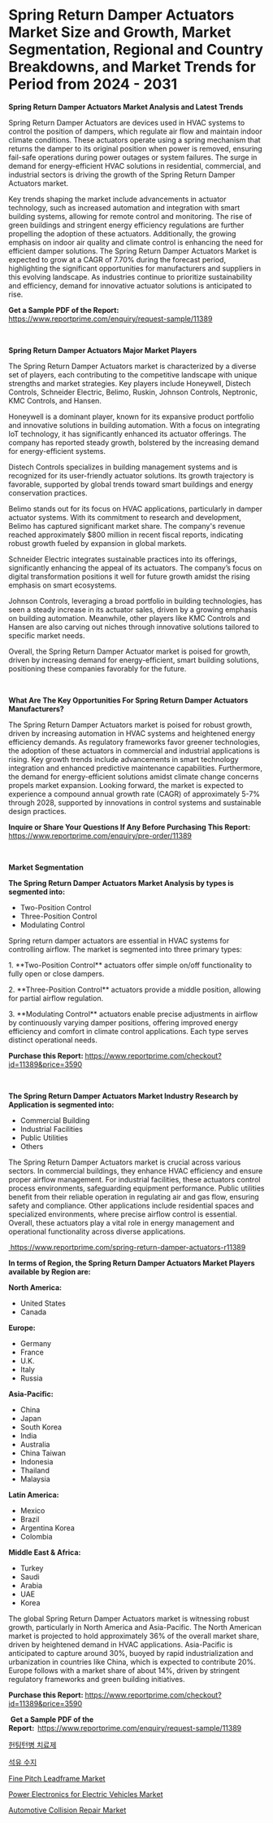 <p><h1>Spring Return Damper Actuators Market Size and Growth, Market Segmentation, Regional and Country Breakdowns, and Market Trends for Period from 2024 -  2031</h1></p><p><strong>Spring Return Damper Actuators Market Analysis and Latest Trends</strong></p>
<p><p>Spring Return Damper Actuators are devices used in HVAC systems to control the position of dampers, which regulate air flow and maintain indoor climate conditions. These actuators operate using a spring mechanism that returns the damper to its original position when power is removed, ensuring fail-safe operations during power outages or system failures. The surge in demand for energy-efficient HVAC solutions in residential, commercial, and industrial sectors is driving the growth of the Spring Return Damper Actuators market. </p><p>Key trends shaping the market include advancements in actuator technology, such as increased automation and integration with smart building systems, allowing for remote control and monitoring. The rise of green buildings and stringent energy efficiency regulations are further propelling the adoption of these actuators. Additionally, the growing emphasis on indoor air quality and climate control is enhancing the need for efficient damper solutions. The Spring Return Damper Actuators Market is expected to grow at a CAGR of 7.70% during the forecast period, highlighting the significant opportunities for manufacturers and suppliers in this evolving landscape. As industries continue to prioritize sustainability and efficiency, demand for innovative actuator solutions is anticipated to rise.</p></p>
<p><strong>Get a Sample PDF of the Report:&nbsp;</strong> <a href="https://www.reportprime.com/enquiry/request-sample/11389">https://www.reportprime.com/enquiry/request-sample/11389</a></p>
<p>&nbsp;</p>
<p><strong>Spring Return Damper Actuators Major Market Players</strong></p>
<p><p>The Spring Return Damper Actuators market is characterized by a diverse set of players, each contributing to the competitive landscape with unique strengths and market strategies. Key players include Honeywell, Distech Controls, Schneider Electric, Belimo, Ruskin, Johnson Controls, Neptronic, KMC Controls, and Hansen.</p><p>Honeywell is a dominant player, known for its expansive product portfolio and innovative solutions in building automation. With a focus on integrating IoT technology, it has significantly enhanced its actuator offerings. The company has reported steady growth, bolstered by the increasing demand for energy-efficient systems. </p><p>Distech Controls specializes in building management systems and is recognized for its user-friendly actuator solutions. Its growth trajectory is favorable, supported by global trends toward smart buildings and energy conservation practices. </p><p>Belimo stands out for its focus on HVAC applications, particularly in damper actuator systems. With its commitment to research and development, Belimo has captured significant market share. The company's revenue reached approximately $800 million in recent fiscal reports, indicating robust growth fueled by expansion in global markets.</p><p>Schneider Electric integrates sustainable practices into its offerings, significantly enhancing the appeal of its actuators. The company’s focus on digital transformation positions it well for future growth amidst the rising emphasis on smart ecosystems.</p><p>Johnson Controls, leveraging a broad portfolio in building technologies, has seen a steady increase in its actuator sales, driven by a growing emphasis on building automation. Meanwhile, other players like KMC Controls and Hansen are also carving out niches through innovative solutions tailored to specific market needs.</p><p>Overall, the Spring Return Damper Actuator market is poised for growth, driven by increasing demand for energy-efficient, smart building solutions, positioning these companies favorably for the future.</p></p>
<p>&nbsp;</p>
<p><strong>What Are The Key Opportunities For Spring Return Damper Actuators Manufacturers?</strong></p>
<p><p>The Spring Return Damper Actuators market is poised for robust growth, driven by increasing automation in HVAC systems and heightened energy efficiency demands. As regulatory frameworks favor greener technologies, the adoption of these actuators in commercial and industrial applications is rising. Key growth trends include advancements in smart technology integration and enhanced predictive maintenance capabilities. Furthermore, the demand for energy-efficient solutions amidst climate change concerns propels market expansion. Looking forward, the market is expected to experience a compound annual growth rate (CAGR) of approximately 5-7% through 2028, supported by innovations in control systems and sustainable design practices.</p></p>
<p><strong>Inquire or Share Your Questions If Any Before Purchasing This Report:</strong> <a href="https://www.reportprime.com/enquiry/pre-order/11389">https://www.reportprime.com/enquiry/pre-order/11389</a></p>
<p>&nbsp;</p>
<p><strong>Market Segmentation</strong></p>
<p><strong>The Spring Return Damper Actuators Market Analysis by types is segmented into:</strong></p>
<p><ul><li>Two-Position Control</li><li>Three-Position Control</li><li>Modulating Control</li></ul></p>
<p><p>Spring return damper actuators are essential in HVAC systems for controlling airflow. The market is segmented into three primary types: </p><p>1. **Two-Position Control** actuators offer simple on/off functionality to fully open or close dampers.</p><p>2. **Three-Position Control** actuators provide a middle position, allowing for partial airflow regulation.</p><p>3. **Modulating Control** actuators enable precise adjustments in airflow by continuously varying damper positions, offering improved energy efficiency and comfort in climate control applications. Each type serves distinct operational needs.</p></p>
<p><strong>Purchase this Report:&nbsp;</strong><a href="https://www.reportprime.com/checkout?id=11389&price=3590">https://www.reportprime.com/checkout?id=11389&price=3590</a></p>
<p>&nbsp;</p>
<p><strong>The Spring Return Damper Actuators Market Industry Research by Application is segmented into:</strong></p>
<p><ul><li>Commercial Building</li><li>Industrial Facilities</li><li>Public Utilities</li><li>Others</li></ul></p>
<p><p>The Spring Return Damper Actuators market is crucial across various sectors. In commercial buildings, they enhance HVAC efficiency and ensure proper airflow management. For industrial facilities, these actuators control process environments, safeguarding equipment performance. Public utilities benefit from their reliable operation in regulating air and gas flow, ensuring safety and compliance. Other applications include residential spaces and specialized environments, where precise airflow control is essential. Overall, these actuators play a vital role in energy management and operational functionality across diverse applications.</p></p>
<p><a href="https://www.reportprime.com/spring-return-damper-actuators-r11389">&nbsp;https://www.reportprime.com/spring-return-damper-actuators-r11389</a></p>
<p><strong>In terms of Region, the Spring Return Damper Actuators Market Players available by Region are:</strong></p>
<p>
    <p> <strong> North America: </strong>
        <ul>
            <li>United States</li>
            <li>Canada</li>
        </ul>
        </p> 
    <p> <strong> Europe: </strong>
        <ul>
            <li>Germany</li>
            <li>France</li>
            <li>U.K.</li>
            <li>Italy</li>
            <li>Russia</li>
        </ul>
        </p> 
    <p> <strong> Asia-Pacific: </strong>
        <ul>
            <li>China</li>
            <li>Japan</li>
            <li>South Korea</li>
            <li>India</li>
            <li>Australia</li>
            <li>China Taiwan</li>
            <li>Indonesia</li>
            <li>Thailand</li>
            <li>Malaysia</li>
        </ul>
        </p> 
    <p> <strong> Latin America: </strong>
        <ul>
            <li>Mexico</li>
            <li>Brazil</li>
            <li>Argentina Korea</li>
            <li>Colombia</li>
        </ul>
        </p> 
    <p> <strong> Middle East & Africa: </strong>
        <ul>
            <li>Turkey</li>
            <li>Saudi</li>
            <li>Arabia</li>
            <li>UAE</li>
            <li>Korea</li>
        </ul>
    </p>
    </p>
<p><p>The global Spring Return Damper Actuators market is witnessing robust growth, particularly in North America and Asia-Pacific. The North American market is projected to hold approximately 36% of the overall market share, driven by heightened demand in HVAC applications. Asia-Pacific is anticipated to capture around 30%, buoyed by rapid industrialization and urbanization in countries like China, which is expected to contribute 20%. Europe follows with a market share of about 14%, driven by stringent regulatory frameworks and green building initiatives.</p></p>
<p><strong>Purchase this Report: </strong><a href="https://www.reportprime.com/checkout?id=11389&price=3590">https://www.reportprime.com/checkout?id=11389&price=3590</a></p>
<p>&nbsp;<strong>Get a Sample PDF of the Report:&nbsp;&nbsp;</strong><a href="https://www.reportprime.com/enquiry/request-sample/11389">https://www.reportprime.com/enquiry/request-sample/11389</a></p>
<p><strong></strong></p>
<p><p><a href="https://medium.com/@joshuapierce88/%EC%84%B8%EA%B3%84-huntington-s-disease-therapeutics-market-%EC%9D%80-2024%EC%97%90%EC%84%9C-2031%EB%A1%9C-%EC%97%B0%ED%8F%89%EA%B7%A0-%EC%A6%9D%EA%B0%80%EC%9C%A8%EC%9D%84-%EB%B3%B4%EC%9D%BC-%EA%B2%83%EC%9C%BC%EB%A1%9C-%EC%98%88%EC%83%81%EB%90%A9%EB%8B%88%EB%8B%A4-7d2ed5d1d85e">헌팅턴병 치료제</a></p><p><a href="https://medium.com/@joshuapierce88/%EC%84%B8%EA%B3%84-petroleum-resins-market-%EC%9D%80-2024%EC%97%90%EC%84%9C-2031%EB%A1%9C-%EC%97%B0%ED%8F%89%EA%B7%A0-%EC%A6%9D%EA%B0%80%EC%9C%A8%EC%9D%84-%EB%B3%B4%EC%9D%BC-%EA%B2%83%EC%9C%BC%EB%A1%9C-%EC%98%88%EC%83%81%EB%90%A9%EB%8B%88%EB%8B%A4-85a22a95b889">석유 수지</a></p><p><a href="https://github.com/irfadac/Market-Research-Report-List-5/blob/main/fine-pitch-leadframe-market.md">Fine Pitch Leadframe Market</a></p><p><a href="https://issuu.com/reportprime-2/docs/power-electronics-for-electric-vehi_9ba985fec85527">Power Electronics for Electric Vehicles Market</a></p><p><a href="https://issuu.com/reportprime-2/docs/automotive-collision-repair-market-_73596f7cc27710">Automotive Collision Repair Market</a></p></p>